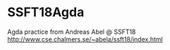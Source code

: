 # SSFT18Agda
Agda practice from Andreas Abel @ SSFT18
http://www.cse.chalmers.se/~abela/ssft18/index.html
